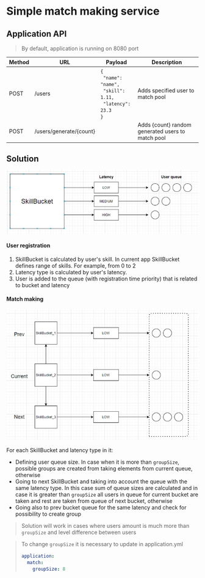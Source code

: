 # Simple match making service

## Application API

> By default, application is running on 8080 port

|Method|URL|Payload|Description|
|---|---|---|---|
|POST|/users|<code>{<br>  "name": "name",<br>  "skill": 1.11,<br>  "latency": 23.3<br>}</code>|Adds specified user to match pool|
|POST|/users/generate/{count}| |Adds {count} random generated users to match pool|

## Solution

![Schema](pic/schema.png)

#### User registration

1. SkillBucket is calculated by user's skill. In current app SkillBucket defines range of skills.
   For example, from 0 to 2
2. Latency type is calculated by user's latency.
3. User is added to the queue (with registration time priority) that is related to bucket and latency

#### Match making

![Schema1](pic/schema_1.png)

For each SkillBucket and latency type in it:
 
- Defining user queue size. In case when it is more than `groupSize`, possible groups are created from taking elements from current queue, otherwise
- Going to next SkillBucket and taking into account the queue with the same latency type.
  In this case sum of queue sizes are calculated and in case it is greater than `groupSize`
  all users in queue for current bucket are taken and rest are taken from queue of next bucket, otherwise
- Going also to prev bucket queue for the same latency and check for possibility to create group

> Solution will work in cases where users amount is much more than `groupSize` and level difference between users

> To change `groupSize` it is necessary to update in application.yml 
> ```yml
> application:
>   match:
>     groupSize: 8
> ```